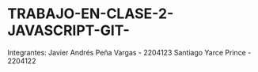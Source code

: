 # TRABAJO-EN-CLASE-2-JAVASCRIPT-GIT-

Integrantes: 
Javier Andrés Peña Vargas - 2204123
Santiago Yarce Prince - 2204122
